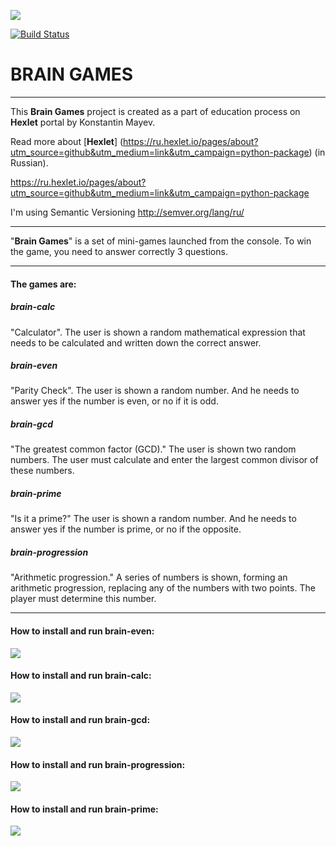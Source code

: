 <a href="https://codeclimate.com/github/kmayev/python-project-lvl1/maintainability"><img src="https://api.codeclimate.com/v1/badges/06967d6e483291247be1/maintainability" /></a>

[![Build Status](https://travis-ci.com/kmayev/python-project-lvl1.svg?branch=master)](https://travis-ci.com/kmayev/python-project-lvl1)

BRAIN GAMES
==================
*****
This **Brain Games** project is created as a part of education process on **Hexlet** portal by Konstantin Mayev.

Read more about [**Hexlet**] (https://ru.hexlet.io/pages/about?utm_source=github&utm_medium=link&utm_campaign=python-package) (in Russian).

https://ru.hexlet.io/pages/about?utm_source=github&utm_medium=link&utm_campaign=python-package

I'm using Semantic Versioning http://semver.org/lang/ru/
***


"**Brain Games**" is a set of mini-games launched from the console. To win the game, you need to answer correctly 3 questions.
***

#### The games are:
##### brain-calc
"Calculator". The user is shown a random mathematical expression that needs to be calculated and written down the correct answer.
##### brain-even
"Parity Check". The user is shown a random number. And he needs to answer yes if the number is even, or no if it is odd.
##### brain-gcd
"The greatest common factor (GCD)." The user is shown two random numbers. The user must calculate and enter the largest common divisor of these numbers.
##### brain-prime
"Is it a prime?" The user is shown a random number. And he needs to answer yes if the number is prime, or no if the opposite.
##### brain-progression
"Arithmetic progression." A series of numbers is shown, forming an arithmetic progression, replacing any of the numbers with two points. The player must determine this number.
***

#### How to install and run brain-even:
<a href="https://asciinema.org/a/QCOPEQ7gJaVBk3Jiif1mhQujD" target="_blank"><img src="https://asciinema.org/a/QCOPEQ7gJaVBk3Jiif1mhQujD.svg" /></a>

#### How to install and run brain-calc:
<a href="https://asciinema.org/a/VPNmtjbLFHx6U6KKIZaMDNA5f" target="_blank"><img src="https://asciinema.org/a/VPNmtjbLFHx6U6KKIZaMDNA5f.svg" /></a>

#### How to install and run brain-gcd:
<a href="https://asciinema.org/a/vSxvF9FosMkbIKbSgd4fhy0m8" target="_blank"><img src="https://asciinema.org/a/vSxvF9FosMkbIKbSgd4fhy0m8.svg" /></a>

#### How to install and run brain-progression:
<a href="https://asciinema.org/a/BccX1S6YWS01pNUvusEi1YWOx" target="_blank"><img src="https://asciinema.org/a/BccX1S6YWS01pNUvusEi1YWOx.svg" /></a>

#### How to install and run brain-prime:
<a href="https://asciinema.org/a/fF51bwekIRiZ6E2roczW8xBNG" target="_blank"><img src="https://asciinema.org/a/fF51bwekIRiZ6E2roczW8xBNG.svg" /></a>